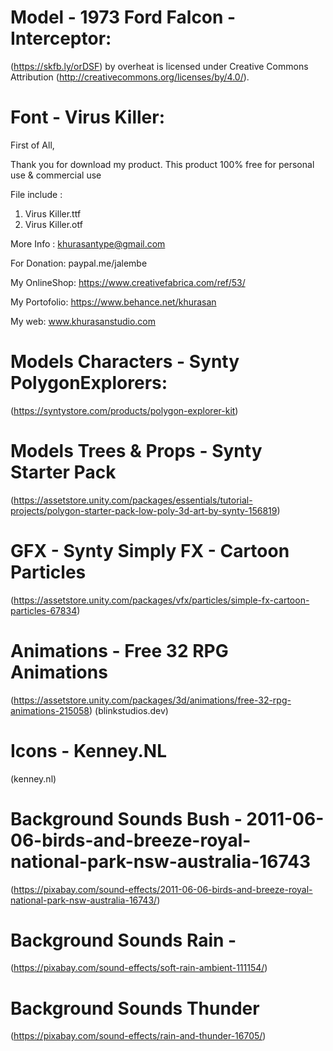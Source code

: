 # Model - 1973 Ford Falcon -Interceptor:
(https://skfb.ly/orDSF) by overheat is licensed under Creative Commons Attribution (http://creativecommons.org/licenses/by/4.0/).

# Font - Virus Killer:
First of All,

Thank you for download my product.
This product 100% free for personal use & commercial use

File include : 

1. Virus Killer.ttf
2. Virus Killer.otf

More Info : 
khurasantype@gmail.com

For Donation:
paypal.me/jalembe

My OnlineShop:
https://www.creativefabrica.com/ref/53/

My Portofolio:
https://www.behance.net/khurasan

My web:
www.khurasanstudio.com

# Models Characters - Synty PolygonExplorers:
(https://syntystore.com/products/polygon-explorer-kit)

# Models Trees & Props - Synty Starter Pack
(https://assetstore.unity.com/packages/essentials/tutorial-projects/polygon-starter-pack-low-poly-3d-art-by-synty-156819)


# GFX - Synty Simply FX - Cartoon Particles
(https://assetstore.unity.com/packages/vfx/particles/simple-fx-cartoon-particles-67834)

# Animations - Free 32 RPG Animations
(https://assetstore.unity.com/packages/3d/animations/free-32-rpg-animations-215058)
(blinkstudios.dev)

# Icons - Kenney.NL
(kenney.nl)

# Background Sounds Bush - 2011-06-06-birds-and-breeze-royal-national-park-nsw-australia-16743
(https://pixabay.com/sound-effects/2011-06-06-birds-and-breeze-royal-national-park-nsw-australia-16743/)

# Background Sounds Rain - 
(https://pixabay.com/sound-effects/soft-rain-ambient-111154/)


# Background Sounds Thunder
(https://pixabay.com/sound-effects/rain-and-thunder-16705/)